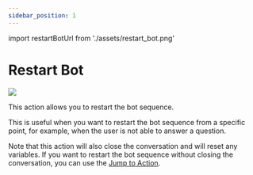 ```yaml
---
sidebar_position: 1
---
```


import restartBotUrl from './assets/restart_bot.png'

# Restart Bot

<img src={restartBotUrl} width={180} />

This action allows you to restart the bot sequence.

This is useful when you want to restart the bot sequence from a specific point, for example, when the user is not able to answer a question.

Note that this action will also close the conversation and will reset any variables. If you want to restart the bot sequence without closing the conversation, you can use the [Jump to Action](/bot/editor/actions/logic/jump_to).